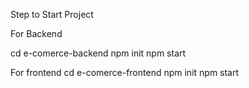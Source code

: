 Step to Start Project


For Backend

cd e-comerce-backend
npm init
npm start

For frontend
cd e-comerce-frontend
npm init 
npm start

